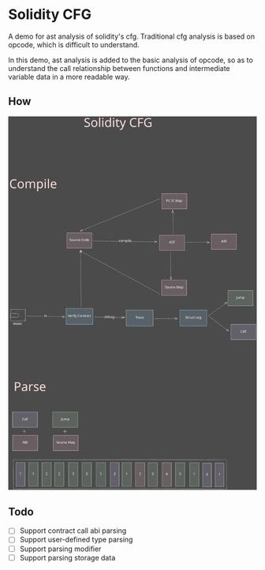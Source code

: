 # Solidity CFG

A demo for ast analysis of solidity's cfg. Traditional cfg analysis is based on opcode, which is difficult to understand.   

In this demo, ast analysis is added to the basic analysis of opcode, so as to understand the call relationship between functions and intermediate variable data in a more readable way.    

## How

![architecture](./public/architecture.svg)

## Todo

- [ ] Support contract call abi parsing
- [ ] Support user-defined type parsing
- [ ] Support parsing modifier
- [ ] Support parsing storage data
